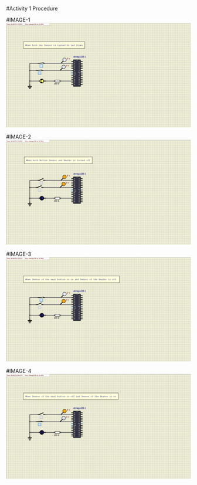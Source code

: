 #Activity 1 Procedure

#IMAGE-1
![Both Turned ON](https://raw.githubusercontent.com/Sambit-12/Embedded-Essentials/main/Simulation%20Activity1/Both%20Sensor%20Turned%20On.png)

#IMAGE-2
![Both Turned OFF](https://raw.githubusercontent.com/Sambit-12/Embedded-Essentials/main/Simulation%20Activity1/Both%20Sensor%20Turned%20off.png)

#IMAGE-3
![Seatbutton_On and Heater_off](https://raw.githubusercontent.com/Sambit-12/Embedded-Essentials/main/Simulation%20Activity1/Seatbutton_On%20and%20Heater_off.png)

#IMAGE-4
![Seatbutton_Off and Heater_on](https://raw.githubusercontent.com/Sambit-12/Embedded-Essentials/main/Simulation%20Activity1/Seatbutton_off%20and%20Heater_on.png)

